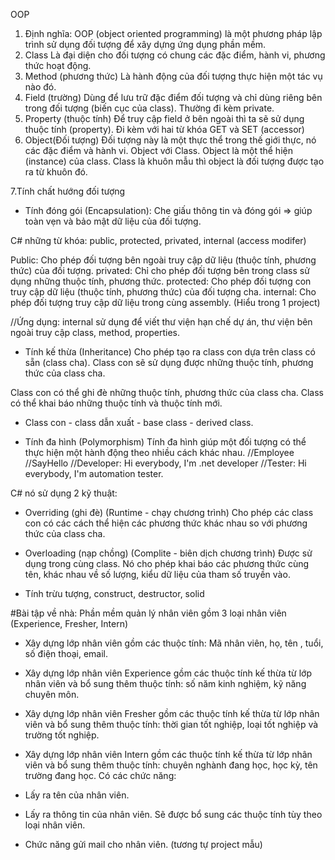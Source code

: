 OOP



1. Định nghĩa:
OOP (object oriented programming) là một phương pháp lập trình sử dụng đối tượng để xây dựng ứng dụng phần mềm.
2. Class
Là đại diện cho đối tượng có chung các đặc điểm, hành vi, phương thức hoạt động.
3. Method (phương thức)
Là hành động của đối tượng thực hiện một tác vụ nào đó.
4. Field (trường)
Dùng để lưu trữ đặc điểm đối tượng và chỉ dùng riêng bên trong đối tượng (biến cục của class). Thường đi kèm private.
5. Property (thuộc tính)
Để truy cập field ở bên ngoài thì ta sẽ sử dụng thuộc tính (property). Đi kèm với hai từ khóa GET và SET (accessor)
6. Object(Đối tượng)
Đối tượng này là một thực thể trong thế giới thực, nó các đặc điểm và hành vi.
Object với Class.
Object là một thể hiện (instance) của class.
Class là khuôn mẫu thì object là đối tượng được tạo ra từ khuôn đó.


7.Tính chất hướng đối tượng

- Tính đóng gói (Encapsulation): Che giấu thông tin và đóng gói => giúp toàn vẹn và bảo mật dữ liệu của đối tượng.

C# những từ khóa: public, protected, privated, internal (access modifer)

Public: Cho phép đối tượng bên ngoài truy cập dữ liệu (thuộc tính, phương thức) của đối tượng.
privated: Chỉ cho phép đối tượng bên trong class sử dụng những thuộc tính, phương thức.
protected: Cho phép đối tượng con truy cập dữ liệu (thuộc tính, phương thức) của đối tượng cha.
internal: Cho phép đối tượng truy cập dữ liệu trong cùng assembly. (Hiểu trong 1 project)

//Ứng dụng: internal sử dụng để viết thư viện hạn chế dự án, thư viện bên ngoài truy cập class, method, properties.

- Tính kế thừa (Inheritance)
Cho phép tạo ra class con dựa trên class có sẵn (class cha). Class con sẽ sử dụng được những thuộc tính, phương thức của
class cha.

Class con có thể ghi đè những thuộc tính, phương thức của class cha.
Class có thể khai báo những thuộc tính và thuộc tính mới.

- Class con - class dẫn xuất - base class - derived class.

- Tính đa hình (Polymorphism)
Tính đa hình giúp một đối tượng có thể thực hiện một hành động theo nhiều cách khác nhau.
//Employee
//SayHello
//Developer: Hi everybody, I'm .net developer
//Tester: Hi everybody, I'm automation tester.

C# nó sử dụng 2 kỹ thuật:
- Overriding (ghi đè) (Runtime - chạy chương trình)
Cho phép các class con có các cách thể hiện các phương thức khác nhau so với phương thức của class cha.
- Overloading (nạp chồng) (Complite - biên dịch chương trình)
Được sử dụng trong cùng class. Nó cho phép khai báo các phương thức cùng tên, khác nhau về số lượng,
kiểu dữ liệu của tham số truyền vào.


- Tính trừu tượng, construct, destructor, solid



#Bài tập về nhà:
Phần mềm quản lý nhân viên gồm 3 loại nhân viên (Experience, Fresher, Intern)

- Xây dựng lớp nhân viên gồm các thuộc tính: Mã nhân viên, họ, tên , tuổi, số điện thoại, email.
- Xây dựng lớp nhân viên Experience gồm các thuộc tính kế thừa từ lớp nhân viên và bổ sung thêm thuộc tính: số năm kinh nghiệm, kỹ năng chuyên môn.
- Xây dựng lớp nhân viên Fresher gồm các thuộc tính kế thừa từ lớp nhân viên và bổ sung thêm thuộc tính: thời gian tốt nghiệp, loại tốt nghiệp và trường tốt nghiệp.
- Xây dựng lớp nhân viên Intern gồm các thuộc tính kế thừa từ lớp nhân viên và bổ sung thêm thuộc tính: chuyên nghành đang học, học kỳ, tên trường đang học.
Có các chức năng:

- Lấy ra tên của nhân viên.
- Lấy ra thông tin của nhân viên. Sẽ được bổ sung các thuộc tính tùy theo loại nhân viên.
- Chức năng gửi mail cho nhân viên. (tương tự project mẫu)



